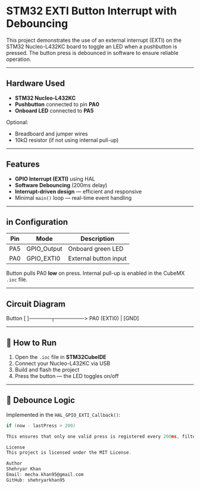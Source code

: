 # STM32 EXTI Button Interrupt with Debouncing

This project demonstrates the use of an external interrupt (EXTI) on the STM32 Nucleo-L432KC board to toggle an LED when a pushbutton is pressed. The button press is debounced in software to ensure reliable operation.

---

## Hardware Used

- **STM32 Nucleo-L432KC**
- **Pushbutton** connected to pin **PA0**
- **Onboard LED** connected to **PA5**

Optional:
- Breadboard and jumper wires
- 10kΩ resistor (if not using internal pull-up)

---

## Features

- **GPIO Interrupt (EXTI)** using HAL
- **Software Debouncing** (200ms delay)
- **Interrupt-driven design** — efficient and responsive
- Minimal `main()` loop — real-time event handling

---

## in Configuration

| Pin  | Mode           | Description           |
|------|----------------|-----------------------|
| PA5  | GPIO_Output    | Onboard green LED     |
| PA0  | GPIO_EXTI0     | External button input |

Button pulls PA0 **low** on press. Internal pull-up is enabled in the CubeMX `.ioc` file.

---

## Circuit Diagram

Button
[ ]──────┬────────> PA0 (EXTI0)
|
[GND]

---

## 🧪 How to Run

1. Open the `.ioc` file in **STM32CubeIDE**
2. Connect your Nucleo-L432KC via USB
3. Build and flash the project
4. Press the button — the LED toggles on/off

---

## 🔄 Debounce Logic

Implemented in the `HAL_GPIO_EXTI_Callback()`:

```c
if (now - lastPress > 200)

This ensures that only one valid press is registered every 200ms, filtering out button noise or bouncing.

License
This project is licensed under the MIT License.

Author
Shehryar Khan
Email: mecha.khan95@gmail.com
GitHub: shehryarkhan95